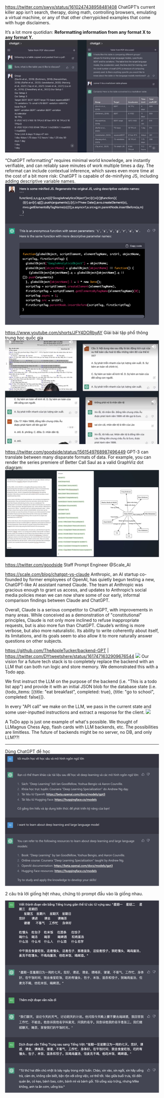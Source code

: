 https://twitter.com/swyx/status/1610247438958481408
ChatGPT’s current killer app isn’t search, therapy, doing math, controlling browsers, emulating a virtual machine, or any of that other cherrypicked examples that come with huge disclaimers.

It’s a lot more quotidian: __Reformatting information from any format X to any format Y.__
![](files/apps-00.jpg)

“ChatGPT reformatting” requires minimal world knowledge, are instantly verifiable, and can reliably save minutes of work multiple times a day. The reformat can include contextual inference, which saves even more time at the cost of a bit more risk: ChatGPT is capable of de-minifying JS, including adding descriptive variable names.
![](files/apps-01.png)

https://www.youtube.com/shorts/JFY4DORbyAY
Giải bài tập phổ thông trung học quốc gia
![](files/apps-02.jpg)

https://twitter.com/goodside/status/1561549768987496449
GPT-3 can translate between many disparate formats of data. For example, you can render the series premiere of Better Call Saul as a valid GraphViz dot diagram:
![](files/apps-03.jpg)

https://twitter.com/goodside
Staff Prompt Engineer @Scale_AI

https://scale.com/blog/chatgpt-vs-claude
Anthropic, an AI startup co-founded by former employees of OpenAI, has quietly begun testing a new, ChatGPT-like AI assistant named Claude. The team at Anthropic was gracious enough to grant us access, and updates to Anthropic’s social media policies mean we can now share some of our early, informal comparison findings between Claude and ChatGPT.

Overall, Claude is a serious competitor to ChatGPT, with improvements in many areas. While conceived as a demonstration of "constitutional" principles, Claude is not only more inclined to refuse inappropriate requests, but is also more fun than ChatGPT. Claude’s writing is more verbose, but also more naturalistic. Its ability to write coherently about itself, its limitations, and its goals seem to also allow it to more naturally answer questions on other subjects.

https://github.com/TheAppleTucker/backend-GPT | https://twitter.com/DYtweetshere/status/1617471632909676544
![](https://pbs.twimg.com/media/FnJpZ7VakAMTrg1?format=jpg&name=medium)
Our vision for a future tech stack is to completely replace the backend with an LLM that can both run logic and store memory. We demonstrated this with a Todo app.

We first instruct the LLM on the purpose of the backend (i.e. "This is a todo list app") and provide it with an initial JSON blob for the database state (i.e. {todo_items: [{title: "eat breakfast", completed: true}, {title: "go to school", completed: false}]}.

In every "API call" we make on the LLM,  we pass in the current state and some user-inputted instructions and extract a response for the client.
![](https://pbs.twimg.com/media/FnJpgp1aYAItoGk?format=jpg&name=medium)

A ToDo app is just one example of what's possible. We thought of LLMagnus Chess App, flash cards with LLM backends, etc. The possibilities are limitless. The future of backends might be no server, no DB, and only LLM??!

- - -

Dùng ChatGPT để học
![](files/apps-04.jpg)

2 câu trả lời giống hệt nhau, chứng tỏ prompt đầu vào là giống nhau.

![](files/apps-05.jpg)
